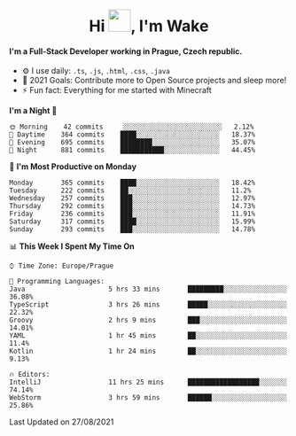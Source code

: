 <h1 align="center">Hi <img src="https://raw.githubusercontent.com/MrWakeCZ/MrWakeCZ/master/Hi.gif" width="40px" />, I'm Wake</h1>

#### I'm a Full-Stack Developer working in Prague, Czech republic.
- ⚙️ I use daily: `.ts`, `.js`, `.html`, `.css`, `.java`
- 🥅 2021 Goals: Contribute more to Open Source projects and sleep more!
- ⚡ Fun fact: Everything for me started with Minecraft

<!--START_SECTION:waka-->
**I'm a Night 🦉** 

```text
🌞 Morning    42 commits     ░░░░░░░░░░░░░░░░░░░░░░░░░   2.12% 
🌆 Daytime    364 commits    ████░░░░░░░░░░░░░░░░░░░░░   18.37% 
🌃 Evening    695 commits    ████████░░░░░░░░░░░░░░░░░   35.07% 
🌙 Night      881 commits    ███████████░░░░░░░░░░░░░░   44.45%

```
📅 **I'm Most Productive on Monday** 

```text
Monday       365 commits    ████░░░░░░░░░░░░░░░░░░░░░   18.42% 
Tuesday      222 commits    ██░░░░░░░░░░░░░░░░░░░░░░░   11.2% 
Wednesday    257 commits    ███░░░░░░░░░░░░░░░░░░░░░░   12.97% 
Thursday     292 commits    ███░░░░░░░░░░░░░░░░░░░░░░   14.73% 
Friday       236 commits    ███░░░░░░░░░░░░░░░░░░░░░░   11.91% 
Saturday     317 commits    ████░░░░░░░░░░░░░░░░░░░░░   15.99% 
Sunday       293 commits    ███░░░░░░░░░░░░░░░░░░░░░░   14.78%

```


📊 **This Week I Spent My Time On** 

```text
⌚︎ Time Zone: Europe/Prague

💬 Programming Languages: 
Java                     5 hrs 33 mins       █████████░░░░░░░░░░░░░░░░   36.08% 
TypeScript               3 hrs 26 mins       █████░░░░░░░░░░░░░░░░░░░░   22.32% 
Groovy                   2 hrs 9 mins        ███░░░░░░░░░░░░░░░░░░░░░░   14.01% 
YAML                     1 hr 45 mins        ██░░░░░░░░░░░░░░░░░░░░░░░   11.4% 
Kotlin                   1 hr 24 mins        ██░░░░░░░░░░░░░░░░░░░░░░░   9.13%

🔥 Editors: 
IntelliJ                 11 hrs 25 mins      ██████████████████░░░░░░░   74.14% 
WebStorm                 3 hrs 59 mins       ██████░░░░░░░░░░░░░░░░░░░   25.86%

```


 Last Updated on 27/08/2021
<!--END_SECTION:waka-->
